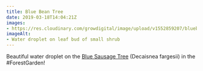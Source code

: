 ```yaml
---
title: Blue Bean Tree
date: 2019-03-18T14:04:21Z
images: 
- https://res.cloudinary.com/growdigital/image/upload/v1552859207/bluebean-02317A55.jpg
imageAlt: 
- Water droplet on leaf bud of small shrub
---
```


Beautiful water droplet on the [Blue Sausage Tree](https://pfaf.org/user/plant.aspx?latinname=Decaisnea+fargesii) (Decaisnea fargesii) in the #ForestGarden!
